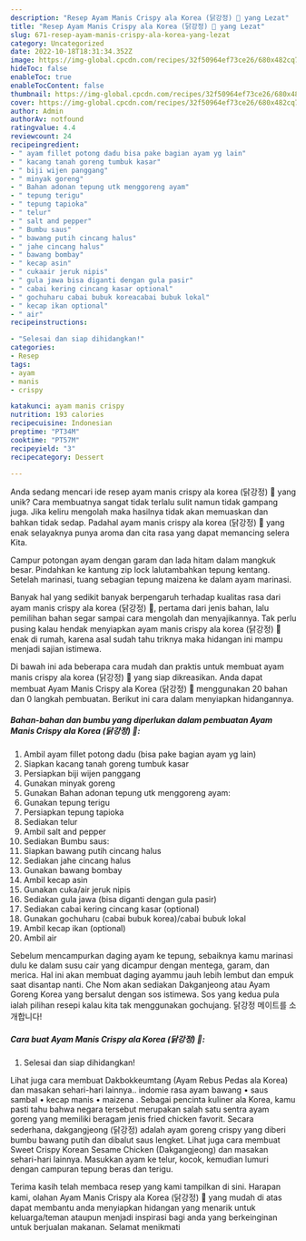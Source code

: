 ```yaml
---
description: "Resep Ayam Manis Crispy ala Korea (닭강정) 🍗 yang Lezat"
title: "Resep Ayam Manis Crispy ala Korea (닭강정) 🍗 yang Lezat"
slug: 671-resep-ayam-manis-crispy-ala-korea-yang-lezat
category: Uncategorized
date: 2022-10-18T18:31:34.352Z
image: https://img-global.cpcdn.com/recipes/32f50964ef73ce26/680x482cq70/ayam-manis-crispy-ala-korea-닭강정-foto-resep-utama.jpg
hideToc: false
enableToc: true
enableTocContent: false
thumbnail: https://img-global.cpcdn.com/recipes/32f50964ef73ce26/680x482cq70/ayam-manis-crispy-ala-korea-닭강정-foto-resep-utama.jpg
cover: https://img-global.cpcdn.com/recipes/32f50964ef73ce26/680x482cq70/ayam-manis-crispy-ala-korea-닭강정-foto-resep-utama.jpg
author: Admin
authorAv: notfound
ratingvalue: 4.4
reviewcount: 24
recipeingredient:
- " ayam fillet potong dadu bisa pake bagian ayam yg lain"
- " kacang tanah goreng tumbuk kasar"
- " biji wijen panggang"
- " minyak goreng"
- " Bahan adonan tepung utk menggoreng ayam"
- " tepung terigu"
- " tepung tapioka"
- " telur"
- " salt and pepper"
- " Bumbu saus"
- " bawang putih cincang halus"
- " jahe cincang halus"
- " bawang bombay"
- " kecap asin"
- " cukaair jeruk nipis"
- " gula jawa bisa diganti dengan gula pasir"
- " cabai kering cincang kasar optional"
- " gochuharu cabai bubuk koreacabai bubuk lokal"
- " kecap ikan optional"
- " air"
recipeinstructions:

- "Selesai dan siap dihidangkan!"
categories:
- Resep
tags:
- ayam
- manis
- crispy

katakunci: ayam manis crispy 
nutrition: 193 calories
recipecuisine: Indonesian
preptime: "PT34M"
cooktime: "PT57M"
recipeyield: "3"
recipecategory: Dessert

---
```





Anda sedang mencari ide resep ayam manis crispy ala korea (닭강정) 🍗 yang unik? Cara membuatnya sangat tidak terlalu sulit namun tidak gampang juga. Jika keliru mengolah maka hasilnya tidak akan memuaskan dan bahkan tidak sedap. Padahal ayam manis crispy ala korea (닭강정) 🍗 yang enak selayaknya punya aroma dan cita rasa yang dapat memancing selera Kita.





Campur potongan ayam dengan garam dan lada hitam dalam mangkuk besar. Pindahkan ke kantung zip lock lalutambahkan tepung kentang. Setelah marinasi, tuang sebagian tepung maizena ke dalam ayam marinasi.

Banyak hal yang sedikit banyak berpengaruh terhadap kualitas rasa dari ayam manis crispy ala korea (닭강정) 🍗, pertama dari jenis bahan, lalu pemilihan bahan segar sampai cara mengolah dan menyajikannya. Tak perlu pusing kalau hendak menyiapkan ayam manis crispy ala korea (닭강정) 🍗 enak di rumah, karena asal sudah tahu triknya maka hidangan ini mampu menjadi sajian istimewa.






Di bawah ini ada beberapa cara mudah dan praktis untuk membuat ayam manis crispy ala korea (닭강정) 🍗 yang siap dikreasikan. Anda dapat membuat Ayam Manis Crispy ala Korea (닭강정) 🍗 menggunakan 20 bahan dan 0 langkah pembuatan. Berikut ini cara dalam menyiapkan hidangannya.

<!--inarticleads1-->

##### Bahan-bahan dan bumbu yang diperlukan dalam pembuatan Ayam Manis Crispy ala Korea (닭강정) 🍗:

1. Ambil  ayam fillet potong dadu (bisa pake bagian ayam yg lain)
1. Siapkan  kacang tanah goreng tumbuk kasar
1. Persiapkan  biji wijen panggang
1. Gunakan  minyak goreng
1. Gunakan  Bahan adonan tepung utk menggoreng ayam:
1. Gunakan  tepung terigu
1. Persiapkan  tepung tapioka
1. Sediakan  telur
1. Ambil  salt and pepper
1. Sediakan  Bumbu saus:
1. Siapkan  bawang putih cincang halus
1. Sediakan  jahe cincang halus
1. Gunakan  bawang bombay
1. Ambil  kecap asin
1. Gunakan  cuka/air jeruk nipis
1. Sediakan  gula jawa (bisa diganti dengan gula pasir)
1. Sediakan  cabai kering cincang kasar (optional)
1. Gunakan  gochuharu (cabai bubuk korea)/cabai bubuk lokal
1. Ambil  kecap ikan (optional)
1. Ambil  air


Sebelum mencampurkan daging ayam ke tepung, sebaiknya kamu marinasi dulu ke dalam susu cair yang dicampur dengan mentega, garam, dan merica. Hal ini akan membuat daging ayammu jauh lebih lembut dan empuk saat disantap nanti. Che Nom akan sediakan Dakganjeong atau Ayam Goreng Korea yang bersalut dengan sos istimewa. Sos yang kedua pula ialah pilihan resepi kalau kita tak menggunakan gochujang. 닭강정 메이트를 소개합니다! 

<!--inarticleads2-->

##### Cara buat Ayam Manis Crispy ala Korea (닭강정) 🍗:


1. Selesai dan siap dihidangkan!

Lihat juga cara membuat Dakbokkeumtang (Ayam Rebus Pedas ala Korea) dan masakan sehari-hari lainnya.. indomie rasa ayam bawang • saus sambal • kecap manis • maizena . Sebagai pencinta kuliner ala Korea, kamu pasti tahu bahwa negara tersebut merupakan salah satu sentra ayam goreng yang memiliki beragam jenis fried chicken favorit. Secara sederhana, dakgangjeong (닭강정) adalah ayam goreng crispy yang diberi bumbu bawang putih dan dibalut saus lengket. Lihat juga cara membuat Sweet Crispy Korean Sesame Chicken (Dakgangjeong) dan masakan sehari-hari lainnya. Masukkan ayam ke telur, kocok, kemudian lumuri dengan campuran tepung beras dan terigu. 

Terima kasih telah membaca resep yang kami tampilkan di sini. Harapan kami, olahan Ayam Manis Crispy ala Korea (닭강정) 🍗 yang mudah di atas dapat membantu anda menyiapkan hidangan yang menarik untuk keluarga/teman ataupun menjadi inspirasi bagi anda yang berkeinginan untuk berjualan makanan. Selamat menikmati
